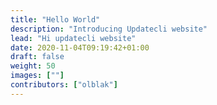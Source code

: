 ```yaml
---
title: "Hello World"
description: "Introducing Updatecli website"
lead: "Hi updatecli website"
date: 2020-11-04T09:19:42+01:00
draft: false
weight: 50
images: [""]
contributors: ["olblak"]
---
```

